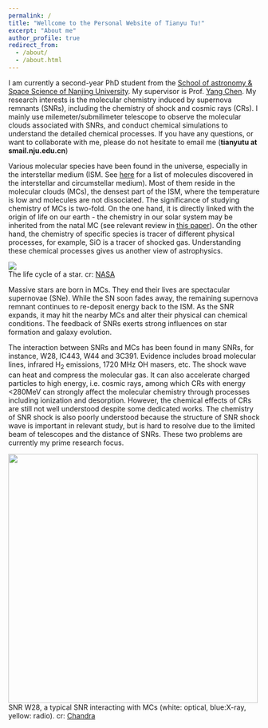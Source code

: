```yaml
---
permalink: /
title: "Wellcome to the Personal Website of Tianyu Tu!"
excerpt: "About me"
author_profile: true
redirect_from: 
  - /about/
  - /about.html
---
```


I am currently a second-year PhD student from the [School of astronomy & Space Science of Nanjing University](https://astronomy.nju.edu.cn/EN/index.html). My supervisor is Prof. [Yang Chen](https://astronomy.nju.edu.cn/EN/People/Professors/20200707/i113699.html). My research interests is the molecular chemistry induced by supernova remnants (SNRs), including the chemistry of shock and cosmic rays (CRs). I mainly use milemeter/submilimeter telescope to observe the molecular clouds associated with SNRs, and conduct chemical simulations to understand the detailed chemical processes. If you have any questions, or want to collaborate with me, please do not hesitate to email me (**tianyutu at smail.nju.edu.cn**) <br>

Various molecular species have been found in the universe, especially in the interstellar medium (ISM. See [here](http://www.astrochymist.org/astrochymist_ism.html) for a list of molecules discovered in the interstellar and circumstellar medium). Most of them reside in the molecular clouds (MCs), the densest part of the ISM, where the temperature is low and molecules are not dissociated. The significance of studying chemistry of MCs is two-fold. On the one hand, it is directly linked with the origin of life on our earth - the chemistry in our solar system may be inherited from the natal MC (see relevant review in [this paper](https://ui.adsabs.harvard.edu/abs/2012A%26ARv..20...56C/abstract)). On the other hand, the chemistry of specific species is tracer of different physical processes, for example, SiO is a tracer of shocked gas. Understanding these chemical processes gives us another view of astrophysics. <br>

![](https://tty1105.github.io/images/about/stars_lifecycle.jpg) <br>
The life cycle of a star. cr: [NASA](https://imagine.gsfc.nasa.gov/science/objects/stars1.html)

Massive stars are born in MCs. They end their lives are spectacular supernovae (SNe). While the SN soon fades away, the remaining supernova remnant continues to re-deposit energy back to the ISM. As the SNR expands, it may hit the nearby MCs and alter their physical can chemical conditions. The feedback of SNRs exerts strong influences on star formation and galaxy evolution. <br>

The interaction between SNRs and MCs has been found in many SNRs, for instance, W28, IC443, W44 and 3C391. Evidence includes broad molecular lines, infrared H<sub>2</sub> emissions, 1720 MHz OH masers, etc. The shock wave can heat and compress the molecular gas. It can also accelerate charged particles to high energy, i.e. cosmic rays, among which CRs with energy <280MeV can strongly affect the molecular chemistry through processes including ionization and desorption. However, the chemical effects of CRs are still not well understood despite some dedicated works. The chemistry of SNR shock is also poorly understood because the structure of SNR shock wave is important in relevant study, but is hard to resolve due to the limited beam of telescopes and the distance of SNRs. These two problems are currently my prime research focus. 

<img src="https://tty1105.github.io/images/about/w28_rosat_optical_radio.jpg" width="500" height="500" align="middle" /> <br>
SNR W28, a typical SNR interacting with MCs (white: optical, blue:X-ray, yellow: radio). cr: [Chandra](https://chandra.harvard.edu/photo/2008/w28/more.html)
